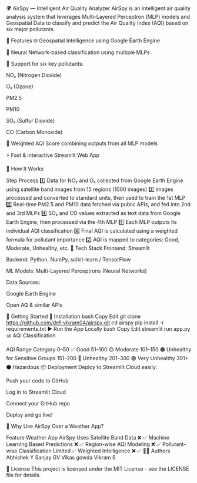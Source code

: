 🌍 AirSpy — Intelligent Air Quality Analyzer
AirSpy is an intelligent air quality analysis system that leverages Multi-Layered Perceptron (MLP) models and Geospatial Data to classify and predict the Air Quality Index (AQI) based on six major pollutants.

📌 Features
🌐 Geospatial Intelligence using Google Earth Engine

🧠 Neural Network-based classification using multiple MLPs

🔬 Support for six key pollutants:

NO₂ (Nitrogen Dioxide)

O₃ (Ozone)

PM2.5

PM10

SO₂ (Sulfur Dioxide)

CO (Carbon Monoxide)

🧮 Weighted AQI Score combining outputs from all MLP models

⚡ Fast & interactive Streamlit Web App

🧪 How It Works

Step	Process
1️⃣	Data for NO₂ and O₃ collected from Google Earth Engine using satellite band images from 15 regions (1000 images)
2️⃣	Images processed and converted to standard units, then used to train the 1st MLP
3️⃣	Real-time PM2.5 and PM10 data fetched via public APIs, and fed into 2nd and 3rd MLPs
4️⃣	SO₂ and CO values extracted as text data from Google Earth Engine, then processed via the 4th MLP
5️⃣	Each MLP outputs its individual AQI classification
6️⃣	Final AQI is calculated using a weighted formula for pollutant importance
7️⃣	AQI is mapped to categories: Good, Moderate, Unhealthy, etc.
🧠 Tech Stack
Frontend: Streamlit

Backend: Python, NumPy, scikit-learn / TensorFlow

ML Models: Multi-Layered Perceptrons (Neural Networks)

Data Sources:

Google Earth Engine

Open AQ & similar APIs

🏁 Getting Started
🔧 Installation
bash
Copy
Edit
git clone https://github.com/def-vikram04/airspy.git
cd airspy
pip install -r requirements.txt
▶️ Run the App Locally
bash
Copy
Edit
streamlit run app.py
📊 AQI Classification

AQI Range	Category
0–50	✅ Good
51–100	🟡 Moderate
101–150	🟠 Unhealthy for Sensitive Groups
151–200	🔴 Unhealthy
201–300	🟣 Very Unhealthy
301+	⚫ Hazardous
📦 Deployment
Deploy to Streamlit Cloud easily:

Push your code to GitHub

Log in to Streamlit Cloud

Connect your GitHub repo

Deploy and go live!

🤖 Why Use AirSpy Over a Weather App?

Feature	Weather App	AirSpy
Uses Satellite Band Data	❌	✅
Machine Learning Based Predictions	❌	✅
Region-wise AQI Modeling	❌	✅
Pollutant-wise Classification	Limited	✅
Weighted Intelligence	❌	✅
👨‍💻 Authors
Abhishek Y
Sanjay GV 
Vikas gowda 
Vikram S

📜 License
This project is licensed under the MIT License - see the LICENSE file for details.

